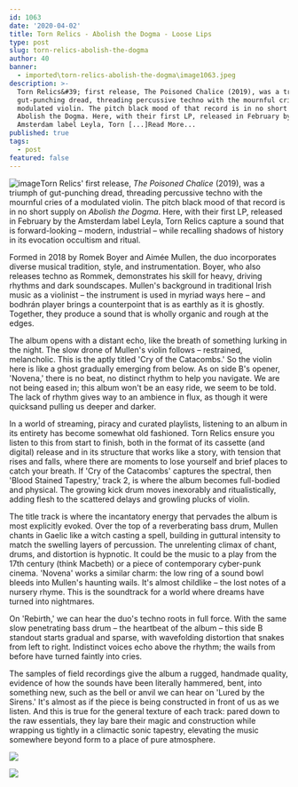 ```yaml
---
id: 1063
date: '2020-04-02'
title: Torn Relics - Abolish the Dogma - Loose Lips
type: post
slug: torn-relics-abolish-the-dogma
author: 40
banner:
  - imported\torn-relics-abolish-the-dogma\image1063.jpeg
description: >-
  Torn Relics&#39; first release, The Poisoned Chalice (2019), was a triumph of
  gut-punching dread, threading percussive techno with the mournful cries of a
  modulated violin. The pitch black mood of that record is in no short supply on
  Abolish the Dogma. Here, with their first LP, released in February by the
  Amsterdam label Leyla, Torn [...]Read More...
published: true
tags:
  - post
featured: false
---
```

![image](../imported\torn-relics-abolish-the-dogma\image1063.jpeg)Torn Relics' first release, _The Poisoned Chalice_ (2019), was a triumph of gut-punching dread, threading percussive techno with the mournful cries of a modulated violin. The pitch black mood of that record is in no short supply on _Abolish the Dogma_. Here, with their first LP, released in February by the Amsterdam label Leyla, Torn Relics capture a sound that is forward-looking – modern, industrial – while recalling shadows of history in its evocation occultism and ritual. 

Formed in 2018 by Romek Boyer and Aimée Mullen, the duo incorporates diverse musical tradition, style, and instrumentation. Boyer, who also releases techno as Rommek, demonstrates his skill for heavy, driving rhythms and dark soundscapes. Mullen's background in traditional Irish music as a violinist – the instrument is used in myriad ways here – and bodhrán player brings a counterpoint that is as earthly as it is ghostly. Together, they produce a sound that is wholly organic and rough at the edges.

The album opens with a distant echo, like the breath of something lurking in the night. The slow drone of Mullen's violin follows – restrained, melancholic. This is the aptly titled 'Cry of the Catacombs.' So the violin here is like a ghost gradually emerging from below. As on side B's opener, 'Novena,' there is no beat, no distinct rhythm to help you navigate. We are not being eased in; this album won't be an easy ride, we seem to be told. The lack of rhythm gives way to an ambience in flux, as though it were quicksand pulling us deeper and darker.

In a world of streaming, piracy and curated playlists, listening to an album in its entirety has become somewhat old fashioned. Torn Relics ensure you listen to this from start to finish, both in the format of its cassette (and digital) release and in its structure that works like a story, with tension that rises and falls, where there are moments to lose yourself and brief places to catch your breath. If 'Cry of the Catacombs' captures the spectral, then 'Blood Stained Tapestry,' track 2, is where the album becomes full-bodied and physical. The growing kick drum moves inexorably and ritualistically, adding flesh to the scattered delays and growling plucks of violin. 

The title track is where the incantatory energy that pervades the album is most explicitly evoked. Over the top of a reverberating bass drum, Mullen chants in Gaelic like a witch casting a spell, building in guttural intensity to match the swelling layers of percussion. The unrelenting climax of chant, drums, and distortion is hypnotic. It could be the music to a play from the 17th century (think Macbeth) or a piece of contemporary cyber-punk cinema. 'Novena' works a similar charm: the low ring of a sound bowl bleeds into Mullen's haunting wails. It's almost childlike – the lost notes of a nursery rhyme. This is the soundtrack for a world where dreams have turned into nightmares.

On 'Rebirth,' we can hear the duo's techno roots in full force. With the same slow penetrating bass drum – the heartbeat of the album – this side B standout starts gradual and sparse, with wavefolding distortion that snakes from left to right. Indistinct voices echo above the rhythm; the wails from before have turned faintly into cries.

The samples of field recordings give the album a rugged, handmade quality, evidence of how the sounds have been literally hammered, bent, into something new, such as the bell or anvil we can hear on 'Lured by the Sirens.' It's almost as if the piece is being constructed in front of us as we listen. And this is true for the general texture of each track: pared down to the raw essentials, they lay bare their magic and construction while wrapping us tightly in a climactic sonic tapestry, elevating the music somewhere beyond form to a place of pure atmosphere. 

![](/wp-content/uploads/live/img/wysiwyg/5e83111417d3c.jpg)

![](/wp-content/uploads/live/img/wysiwyg/5e83112e6447e.jpg)